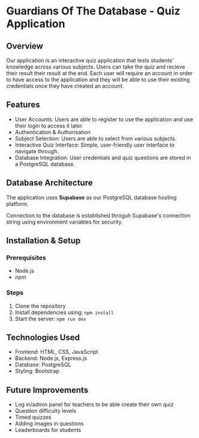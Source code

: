 # Guardians Of The Database - Quiz Application

## Overview
Our application is an interactive quiz application that tests students' knowledge across various subjects. Users can take the quiz and recieve their result their result at the end. Each user will require an account in order to have access to the application and they will be able to use their existing credentials once they have created an account.

## Features
- User Accounts: Users are able to register to use the application and use their login to access it later.
- Authentication & Authorisation
- Subject Selection: Users are able to select from various subjects.
- Interactive Quiz Interface: Simple, user-friendly user interface to navigate through.
- Database Integration: User credentials and quiz questions are stored in a PostgreSQL database.

## Database Architecture
The application uses **Supabase** as our PostgreSQL database hosting platform.

Connection to the database is established throguh Supabase's connection string using environment variables for security.

## Installation & Setup

### Prerequisites
- Node.js
- npm

### Steps
1. Clone the repository
2. Install dependencies using: `npm install`
3. Start the server: `npm run dev`

## Technologies Used
- Frontend: HTML, CSS, JavaScript
- Backend: Node.js, Express.js
- Database: PostgreSQL
- Styling: Bootstrap


## Future Improvements
- Log in/admin panel for teachers to be able create their own quiz
- Question difficulty levels
- Timed quizzes
- Adding images in questions
- Leaderboards for students